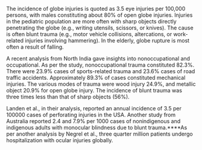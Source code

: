 The incidence of globe injuries is quoted as 3.5 eye injuries per 100,000 persons, with males constituting about 80% of open globe injuries. Injuries in the pediatric population are more often with sharp objects directly penetrating the globe (e.g., writing utensils, scissors, or knives). The cause is often blunt trauma (e.g., motor vehicle collisions, altercations, or work-related injuries involving hammering). In the elderly, globe rupture is most often a result of falling.

A recent analysis from North India gave insights into nonoccupational and occupational. As per the study, nonoccupational trauma constituted 82.3%. There were 23.9% cases of sports-related trauma and 23.6% cases of road traffic accidents. Approximately 89.3% of cases constituted mechanical injuries. The various modes of trauma were wood injury 24.9%, and metallic object 20.9% for open globe injury. The incidence of blunt trauma was three times less than that of sharp objects (56%).

Landen et al., in their analysis, reported an annual incidence of 3.5 per 100000 cases of perforating injuries in the USA. Another study from Australia reported 2.4 and 7.9% per 1000 cases of nonindigenous and indigenous adults with monocular blindness due to blunt trauma.****As per another analysis by Negrel et al., three quarter million patients undergo hospitalization with ocular injuries globally.